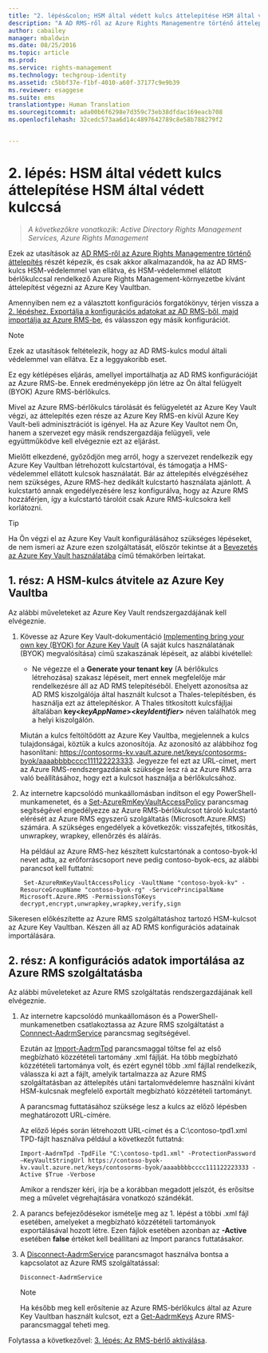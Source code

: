 ```yaml
---
title: "2. lépés&colon; HSM által védett kulcs áttelepítése HSM által védett kulccsá | Azure RMS"
description: "A AD RMS-ről az Azure Rights Managementre történő áttelepítés részét képező utasítások, amik csak akkor alkalmazandók, ha az AD RMS-kulcs HSM-védelemmel van ellátva, és HSM-védelemmel ellátott bérlőkulccsal rendelkező Azure Rights Management-környezetbe kívánt áttelepítést végezni az Azure Key Vaultban."
author: cabailey
manager: mbaldwin
ms.date: 08/25/2016
ms.topic: article
ms.prod: 
ms.service: rights-management
ms.technology: techgroup-identity
ms.assetid: c5bbf37e-f1bf-4010-a60f-37177c9e9b39
ms.reviewer: esaggese
ms.suite: ems
translationtype: Human Translation
ms.sourcegitcommit: ada00b6f6298e7d359c73eb38dfdac169eacb708
ms.openlocfilehash: 32cedc573aa6d14c4897642789c8e58b788279f2


---
```


# 2. lépés: HSM által védett kulcs áttelepítése HSM által védett kulccsá

>*A következőkre vonatkozik: Active Directory Rights Management Services, Azure Rights Management*


Ezek az utasítások az [AD RMS-ről az Azure Rights Managementre történő áttelepítés](migrate-from-ad-rms-to-azure-rms.md) részét képezik, és csak akkor alkalmazandók, ha az AD RMS-kulcs HSM-védelemmel van ellátva, és HSM-védelemmel ellátott bérlőkulccsal rendelkező Azure Rights Management-környezetbe kívánt áttelepítést végezni az Azure Key Vaultban. 

Amennyiben nem ez a választott konfigurációs forgatókönyv, térjen vissza a [2. lépéshez. Exportálja a konfigurációs adatokat az AD RMS-ből, majd importálja az Azure RMS-be](migrate-from-ad-rms-phase1.md#step-2-export-configuration-data-from-ad-rms-and-import-it-to-azure-rms), és válasszon egy másik konfigurációt.

> [!NOTE]
> Ezek az utasítások feltételezik, hogy az AD RMS-kulcs modul általi védelemmel van ellátva. Ez a leggyakoribb eset. 

Ez egy kétlépéses eljárás, amellyel importálhatja az AD RMS konfigurációját az Azure RMS-be. Ennek eredményeképp jön létre az Ön által felügyelt (BYOK) Azure RMS-bérlőkulcs.

Mivel az Azure RMS-bérlőkulcs tárolását és felügyeletét az Azure Key Vault végzi, az áttelepítés ezen része az Azure Key RMS-en kívül Azure Key Vault-beli adminisztrációt is igényel. Ha az Azure Key Vaultot nem Ön, hanem a szervezet egy másik rendszergazdája felügyeli, vele együttműködve kell elvégeznie ezt az eljárást.

Mielőtt elkezdené, győződjön meg arról, hogy a szervezet rendelkezik egy Azure Key Vaultban létrehozott kulcstartóval, és támogatja a HMS-védelemmel ellátott kulcsok használatát. Bár az áttelepítés elvégzéséhez nem szükséges, Azure RMS-hez dedikált kulcstartó használata ajánlott. A kulcstartó annak engedélyezésére lesz konfigurálva, hogy az Azure RMS hozzáférjen, így a kulcstartó tárolóit csak Azure RMS-kulcsokra kell korlátozni.


> [!TIP]
> Ha Ön végzi el az Azure Key Vault konfigurálásához szükséges lépéseket, de nem ismeri az Azure ezen szolgáltatását, először tekintse át a [Bevezetés az Azure Key Vault használatába](https://azure.microsoft.com/documentation/articles/key-vault-get-started/) című témakörben leírtakat. 


## 1. rész: A HSM-kulcs átvitele az Azure Key Vaultba

Az alábbi műveleteket az Azure Key Vault rendszergazdájának kell elvégeznie.

1.  Kövesse az Azure Key Vault-dokumentáció [Implementing bring your own key (BYOK) for Azure Key Vault](https://azure.microsoft.com/documentation/articles/key-vault-hsm-protected-keys/#implementing-bring-your-own-key-byok-for-azure-key-vault) (A saját kulcs használatának (BYOK) megvalósítása) című szakaszának lépéseit, az alábbi kivétellel:

    - Ne végezze el a **Generate your tenant key** (A bérlőkulcs létrehozása) szakasz lépéseit, mert ennek megfelelője már rendelkezésre áll az AD RMS telepítéséből. Ehelyett azonosítsa az AD RMS kiszolgálója által használt kulcsot a Thales-telepítésben, és használja ezt az áttelepítéskor. A Thales titkosított kulcsfájljai általában **key<*keyAppName*><*keyIdentifier*>** néven találhatók meg a helyi kiszolgálón.

    Miután a kulcs feltöltődött az Azure Key Vaultba, megjelennek a kulcs tulajdonságai, köztük a kulcs azonosítója. Az azonosító az alábbihoz fog hasonlítani: https://contosorms-kv.vault.azure.net/keys/contosorms-byok/aaaabbbbcccc111122223333. Jegyezze fel ezt az URL-címet, mert az Azure RMS-rendszergazdának szüksége lesz rá az Azure RMS arra való beállításához, hogy ezt a kulcsot használja a bérlőkulcsához.

2. Az internetre kapcsolódó munkaállomásban indítson el egy PowerShell-munkamenetet, és a [Set-AzureRmKeyVaultAccessPolicy](https://msdn.microsoft.com/library/mt603625.aspx ) parancsmag segítségével engedélyezze az Azure RMS-bérlőkulcsot tároló kulcstartó elérését az Azure RMS egyszerű szolgáltatás (Microsoft.Azure.RMS) számára. A szükséges engedélyek a következők: visszafejtés, titkosítás, unwrapkey, wrapkey, ellenőrzés és aláírás.
    
    Ha például az Azure RMS-hez készített kulcstartónak a contoso-byok-kl nevet adta, az erőforráscsoport neve pedig contoso-byok-ecs, az alábbi parancsot kell futtatni:
    
        Set-AzureRmKeyVaultAccessPolicy -VaultName "contoso-byok-kv" -ResourceGroupName "contoso-byok-rg" -ServicePrincipalName Microsoft.Azure.RMS -PermissionsToKeys decrypt,encrypt,unwrapkey,wrapkey,verify,sign


Sikeresen előkészítette az Azure RMS szolgáltatáshoz tartozó HSM-kulcsot az Azure Key Vaultban. Készen áll az AD RMS konfigurációs adatainak importálására.

## 2. rész: A konfigurációs adatok importálása az Azure RMS szolgáltatásba

Az alábbi műveleteket az Azure RMS szolgáltatás rendszergazdájának kell elvégeznie.

1.  Az internetre kapcsolódó munkaállomáson és a PowerShell-munkamenetben csatlakoztassa az Azure RMS szolgáltatást a [Connnect-AadrmService](https://msdn.microsoft.com/library/dn629415.aspx ) parancsmag segítségével.
    
    Ezután az [Import-AadrmTpd](https://msdn.microsoft.com/library/dn857523.aspx) parancsmaggal töltse fel az első megbízható közzétételi tartomány .xml fájlját. Ha több megbízható közzétételi tartománya volt, és ezért egynél több .xml fájllal rendelkezik, válassza ki azt a fájlt, amelyik tartalmazza az Azure RMS szolgáltatásban az áttelepítés utáni tartalomvédelemre használni kívánt HSM-kulcsnak megfelelő exportált megbízható közzétételi tartományt. 
    
    A parancsmag futtatásához szüksége lesz a kulcs az előző lépésben meghatározott URL-címére.
    
    Az előző lépés során létrehozott URL-címet és a C:\contoso-tpd1.xml TPD-fájlt használva például a következőt futtatná:
    
    ```
    Import-AadrmTpd -TpdFile "C:\contoso-tpd1.xml" -ProtectionPassword –KeyVaultStringUrl https://contoso-byok-kv.vault.azure.net/keys/contosorms-byok/aaaabbbbcccc111122223333 -Active $True -Verbose
    ```
    
    Amikor a rendszer kéri, írja be a korábban megadott jelszót, és erősítse meg a művelet végrehajtására vonatkozó szándékát.

2.  A parancs befejeződésekor ismételje meg az 1. lépést a többi .xml fájl esetében, amelyeket a megbízható közzétételi tartományok exportálásával hozott létre. Ezen fájlok esetében azonban az **-Active** esetében **false** értéket kell beállítani az Import parancs futtatásakor.  

3.  A [Disconnect-AadrmService](http://msdn.microsoft.com/library/windowsazure/dn629416.aspx) parancsmagot használva bontsa a kapcsolatot az Azure RMS szolgáltatással:

    ```
    Disconnect-AadrmService
    ```

    > [!NOTE]
    > Ha később meg kell erősítenie az Azure RMS-bérlőkulcs által az Azure Key Vaultban használt kulcsot, ezt a [Get-AadrmKeys](https://msdn.microsoft.com/library/dn629420.aspx) Azure RMS-parancsmaggal teheti meg.

Folytassa a következővel: [3. lépés: Az RMS-bérlő aktiválása](migrate-from-ad-rms-phase1.md#step-3-activate-your-rms-tenant).




<!--HONumber=Aug16_HO4-->


